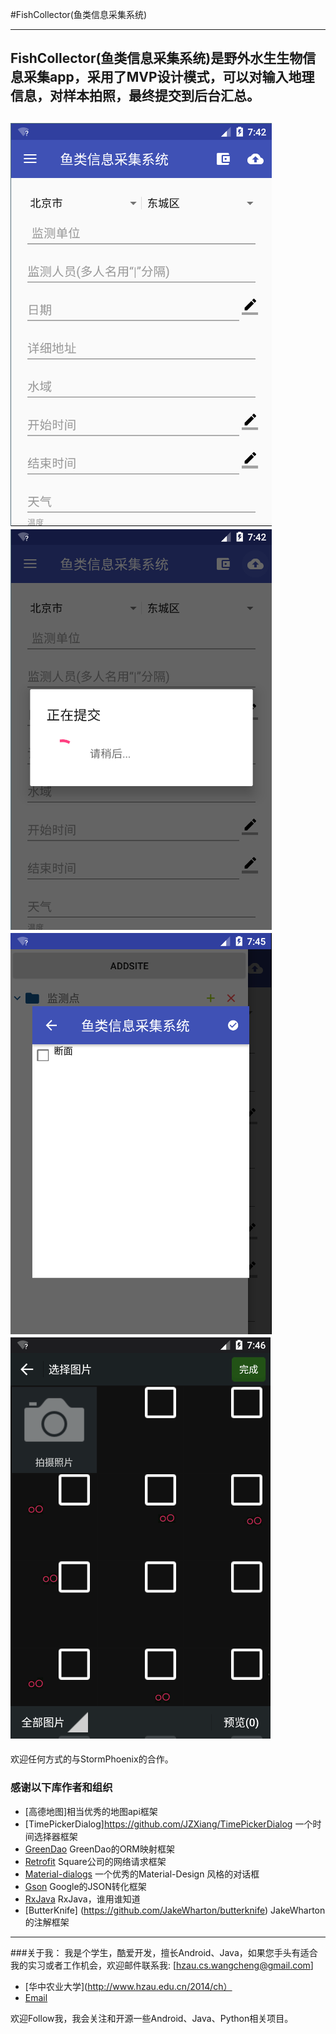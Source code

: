 #FishCollector(鱼类信息采集系统)

---------------------

FishCollector(鱼类信息采集系统)是野外水生生物信息采集app，采用了MVP设计模式，可以对输入地理信息，对样本拍照，最终提交到后台汇总。
---------------------
![pic1](https://github.com/StormPhoenix/FishCollector/raw/master/screenshot/pic1.png)
![pic2](https://github.com/StormPhoenix/FishCollector/raw/master/screenshot/pic2.png)
![pic3](https://github.com/StormPhoenix/FishCollector/raw/master/screenshot/pic3.png)
![pic4](https://github.com/StormPhoenix/FishCollector/raw/master/screenshot/pic4.png)
---------------------
欢迎任何方式的与StormPhoenix的合作。

### 感谢以下库作者和组织

* [高德地图]相当优秀的地图api框架
*	[TimePickerDialog]https://github.com/JZXiang/TimePickerDialog 一个时间选择器框架
*	[GreenDao](https://github.com/greenrobot/greenDAO) GreenDao的ORM映射框架
* [Retrofit](https://github.com/square/retrofit) Square公司的网络请求框架
* [Material-dialogs](https://github.com/afollestad/material-dialogs) 一个优秀的Material-Design 风格的对话框
*	[Gson](https://github.com/google/gson) Google的JSON转化框架
* [RxJava](https://github.com/ReactiveX/RxJava) RxJava，谁用谁知道
* [ButterKnife] (https://github.com/JakeWharton/butterknife) JakeWharton的注解框架

-------


###关于我：
我是个学生，酷爱开发，擅长Android、Java，如果您手头有适合我的实习或者工作机会，欢迎邮件联系我:  [hzau.cs.wangcheng@gmail.com]

*	[华中农业大学](http://www.hzau.edu.cn/2014/ch）
* [Email](hzau.cs.wangcheng@gmail.com)

欢迎Follow我，我会关注和开源一些Android、Java、Python相关项目。

